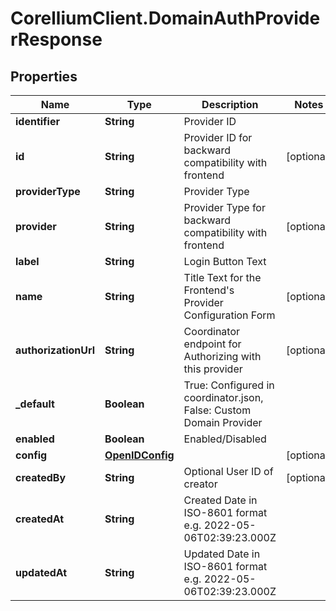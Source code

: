 # CorelliumClient.DomainAuthProviderResponse

## Properties

Name | Type | Description | Notes
------------ | ------------- | ------------- | -------------
**identifier** | **String** | Provider ID | 
**id** | **String** | Provider ID for backward compatibility with frontend | [optional] 
**providerType** | **String** | Provider Type | 
**provider** | **String** | Provider Type for backward compatibility with frontend | [optional] 
**label** | **String** | Login Button Text | 
**name** | **String** | Title Text for the Frontend&#39;s Provider Configuration Form | [optional] 
**authorizationUrl** | **String** | Coordinator endpoint for Authorizing with this provider | [optional] 
**_default** | **Boolean** | True: Configured in coordinator.json, False: Custom Domain Provider | 
**enabled** | **Boolean** | Enabled/Disabled | 
**config** | [**OpenIDConfig**](OpenIDConfig.md) |  | [optional] 
**createdBy** | **String** | Optional User ID of creator | [optional] 
**createdAt** | **String** | Created Date in ISO-8601 format e.g. 2022-05-06T02:39:23.000Z | 
**updatedAt** | **String** | Updated Date in ISO-8601 format e.g. 2022-05-06T02:39:23.000Z | 


